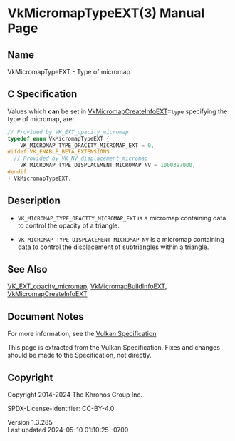 # VkMicromapTypeEXT(3) Manual Page

## Name

VkMicromapTypeEXT - Type of micromap



## <a href="#_c_specification" class="anchor"></a>C Specification

Values which **can** be set in
[VkMicromapCreateInfoEXT](https://registry.khronos.org/vulkan/specs/1.3-extensions/man/html/VkMicromapCreateInfoEXT.html)::`type`
specifying the type of micromap, are:

``` c
// Provided by VK_EXT_opacity_micromap
typedef enum VkMicromapTypeEXT {
    VK_MICROMAP_TYPE_OPACITY_MICROMAP_EXT = 0,
#ifdef VK_ENABLE_BETA_EXTENSIONS
  // Provided by VK_NV_displacement_micromap
    VK_MICROMAP_TYPE_DISPLACEMENT_MICROMAP_NV = 1000397000,
#endif
} VkMicromapTypeEXT;
```

## <a href="#_description" class="anchor"></a>Description

- `VK_MICROMAP_TYPE_OPACITY_MICROMAP_EXT` is a micromap containing data
  to control the opacity of a triangle.

- `VK_MICROMAP_TYPE_DISPLACEMENT_MICROMAP_NV` is a micromap containing
  data to control the displacement of subtriangles within a triangle.

## <a href="#_see_also" class="anchor"></a>See Also

[VK_EXT_opacity_micromap](https://registry.khronos.org/vulkan/specs/1.3-extensions/man/html/VK_EXT_opacity_micromap.html),
[VkMicromapBuildInfoEXT](https://registry.khronos.org/vulkan/specs/1.3-extensions/man/html/VkMicromapBuildInfoEXT.html),
[VkMicromapCreateInfoEXT](https://registry.khronos.org/vulkan/specs/1.3-extensions/man/html/VkMicromapCreateInfoEXT.html)

## <a href="#_document_notes" class="anchor"></a>Document Notes

For more information, see the <a
href="https://registry.khronos.org/vulkan/specs/1.3-extensions/html/vkspec.html#VkMicromapTypeEXT"
target="_blank" rel="noopener">Vulkan Specification</a>

This page is extracted from the Vulkan Specification. Fixes and changes
should be made to the Specification, not directly.

## <a href="#_copyright" class="anchor"></a>Copyright

Copyright 2014-2024 The Khronos Group Inc.

SPDX-License-Identifier: CC-BY-4.0

Version 1.3.285  
Last updated 2024-05-10 01:10:25 -0700
